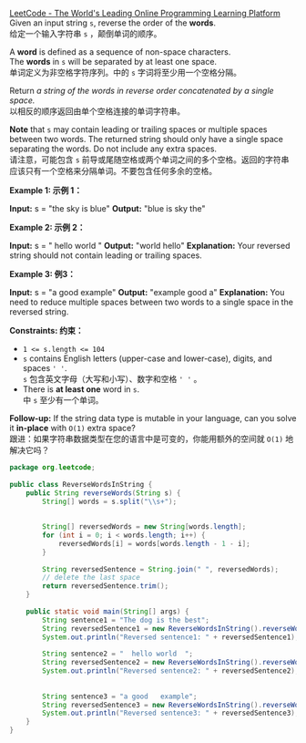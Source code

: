 [LeetCode - The World's Leading Online Programming Learning Platform](https://leetcode.com/problems/reverse-words-in-a-string/?envType=study-plan-v2&envId=leetcode-75)  
Given an input string `s`, reverse the order of the **words**.  
给定一个输入字符串 `s` ，颠倒单词的顺序。

A **word** is defined as a sequence of non-space characters. The **words** in `s` will be separated by at least one space.  
单词定义为非空格字符序列。中的 `s` 字词将至少用一个空格分隔。

Return _a string of the words in reverse order concatenated by a single space._  
以相反的顺序返回由单个空格连接的单词字符串。

**Note** that `s` may contain leading or trailing spaces or multiple spaces between two words. The returned string should only have a single space separating the words. Do not include any extra spaces.  
请注意，可能包含 `s` 前导或尾随空格或两个单词之间的多个空格。返回的字符串应该只有一个空格来分隔单词。不要包含任何多余的空格。

**Example 1: 示例 1：**

**Input:** s = "the sky is blue"
**Output:** "blue is sky the"

**Example 2: 示例 2：**

**Input:** s = "  hello world  "
**Output:** "world hello"
**Explanation:** Your reversed string should not contain leading or trailing spaces.

**Example 3: 例3：**

**Input:** s = "a good   example"
**Output:** "example good a"
**Explanation:** You need to reduce multiple spaces between two words to a single space in the reversed string.

**Constraints: 约束：**

- `1 <= s.length <= 104`
- `s` contains English letters (upper-case and lower-case), digits, and spaces `' '`.  
    `s` 包含英文字母（大写和小写）、数字和空格 `' '` 。
- There is **at least one** word in `s`.  
    中 `s` 至少有一个单词。

**Follow-up:** If the string data type is mutable in your language, can you solve it **in-place** with `O(1)` extra space?  
跟进：如果字符串数据类型在您的语言中是可变的，你能用额外的空间就 `O(1)` 地解决它吗？

```java
package org.leetcode;  
  
public class ReverseWordsInString {  
    public String reverseWords(String s) {  
        String[] words = s.split("\\s+");  
  
  
        String[] reversedWords = new String[words.length];  
        for (int i = 0; i < words.length; i++) {  
            reversedWords[i] = words[words.length - 1 - i];  
        }  
  
        String reversedSentence = String.join(" ", reversedWords);  
        // delete the last space  
        return reversedSentence.trim();  
    }  
  
    public static void main(String[] args) {  
        String sentence1 = "The dog is the best";  
        String reversedSentence1 = new ReverseWordsInString().reverseWords(sentence1);  
        System.out.println("Reversed sentence1: " + reversedSentence1); // Expected output: "best the is dog The"  
  
        String sentence2 = "  hello world  ";  
        String reversedSentence2 = new ReverseWordsInString().reverseWords(sentence2);  
        System.out.println("Reversed sentence2: " + reversedSentence2); // Expected output: "full so am I thanksgiving, Happy"  
  
  
        String sentence3 = "a good   example";  
        String reversedSentence3 = new ReverseWordsInString().reverseWords(sentence3);  
        System.out.println("Reversed sentence3: " + reversedSentence3); // Expected output: "example good a"  
    }  
}
```